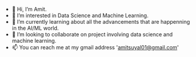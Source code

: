 - 👋 Hi, I’m Amit.
- 👀 I’m interested in Data Science and Machine Learning.
- 🌱 I’m currently learning about all the advancements that are happenning in the AI/ML world.
- 💞️ I’m looking to collaborate on project involving data science and machine learning.
- 📫 You can reach me at my gmail address 'amitsuyal01@gmail.com'

